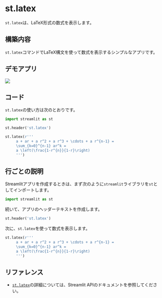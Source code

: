 # st.latex

`st.latex`は、LaTeX形式の数式を表示します。

## 構築内容

`st.latex`コマンドでLaTeX構文を使って数式を表示するシンプルなアプリです。

## デモアプリ

[![](https://static.streamlit.io/badges/streamlit_badge_black_white.svg)](https://share.streamlit.io/dataprofessor/st.latex/ "Streamlitアプリ")

## コード

`st.latex`の使い方は次のとおりです。

```python
import streamlit as st

st.header('st.latex')

st.latex(r'''
     a + ar + a r^2 + a r^3 + \cdots + a r^{n-1} =
     \sum_{k=0}^{n-1} ar^k =
     a \left(\frac{1-r^{n}}{1-r}\right)
     ''')
```

## 行ごとの説明

Streamlitアプリを作成するときは、まず次のように`streamlit`ライブラリを`st`としてインポートします。

```python
import streamlit as st
```

続いて、アプリのヘッダーテキストを作成します。

```python
st.header('st.latex')
```

次に、`st.latex`を使って数式を表示します。

```python
st.latex(r'''
     a + ar + a r^2 + a r^3 + \cdots + a r^{n-1} =
     \sum_{k=0}^{n-1} ar^k =
     a \left(\frac{1-r^{n}}{1-r}\right)
     ''')
```

## リファレンス

- [`st.latex`](https://docs.streamlit.io/library/api-reference/text/st.latex)の詳細については、Streamlit APIのドキュメントを参照してください。